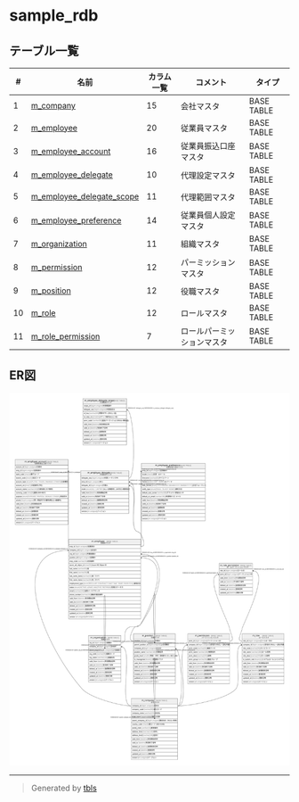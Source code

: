 # sample_rdb

## テーブル一覧

| #  | 名前                                                        | カラム一覧      | コメント                       | タイプ        |
| -- | --------------------------------------------------------- | ---------- | -------------------------- | ---------- |
| 1  | [m_company](m_company.md)                                 | 15         | 会社マスタ                      | BASE TABLE |
| 2  | [m_employee](m_employee.md)                               | 20         | 従業員マスタ                     | BASE TABLE |
| 3  | [m_employee_account](m_employee_account.md)               | 16         | 従業員振込口座マスタ                 | BASE TABLE |
| 4  | [m_employee_delegate](m_employee_delegate.md)             | 10         | 代理設定マスタ                    | BASE TABLE |
| 5  | [m_employee_delegate_scope](m_employee_delegate_scope.md) | 11         | 代理範囲マスタ                    | BASE TABLE |
| 6  | [m_employee_preference](m_employee_preference.md)         | 14         | 従業員個人設定マスタ                 | BASE TABLE |
| 7  | [m_organization](m_organization.md)                       | 11         | 組織マスタ                      | BASE TABLE |
| 8  | [m_permission](m_permission.md)                           | 12         | パーミッションマスタ                 | BASE TABLE |
| 9  | [m_position](m_position.md)                               | 12         | 役職マスタ                      | BASE TABLE |
| 10 | [m_role](m_role.md)                                       | 12         | ロールマスタ                     | BASE TABLE |
| 11 | [m_role_permission](m_role_permission.md)                 | 7          | ロールパーミッションマスタ              | BASE TABLE |

## ER図

![er](schema.svg)

---

> Generated by [tbls](https://github.com/k1LoW/tbls)
